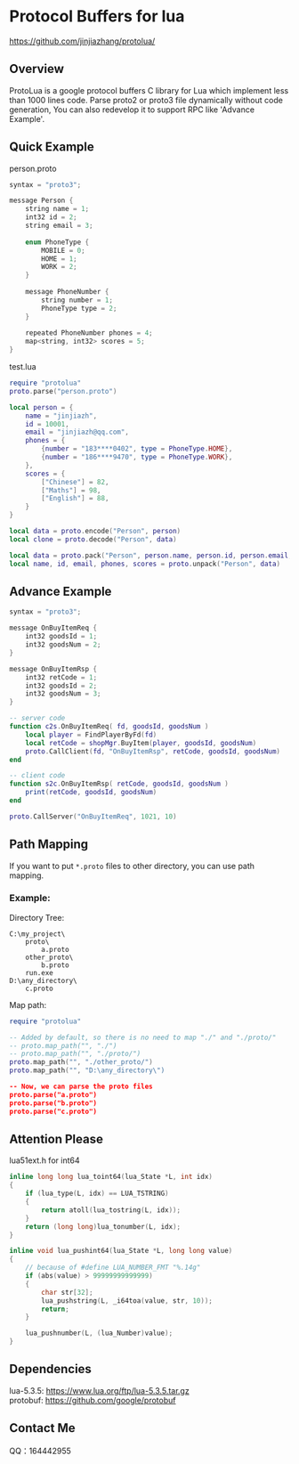 Protocol Buffers for lua
===================================================

https://github.com/jinjiazhang/protolua/

## Overview
ProtoLua is a google protocol buffers C library for Lua which implement less than 1000 lines code. Parse proto2 or proto3 file dynamically without code generation, You can also redevelop it to  support RPC like 'Advance Example'.
## Quick Example
person.proto
```C
syntax = "proto3";

message Person {
    string name = 1;
    int32 id = 2;
    string email = 3;
    
    enum PhoneType {
        MOBILE = 0;
        HOME = 1;
        WORK = 2;
    }
    
    message PhoneNumber {
        string number = 1;
        PhoneType type = 2;
    }
    
    repeated PhoneNumber phones = 4;
    map<string, int32> scores = 5;
}
```
test.lua
```Lua
require "protolua"
proto.parse("person.proto")

local person = {
    name = "jinjiazh",
    id = 10001,
    email = "jinjiazh@qq.com",
    phones = {
        {number = "183****0402", type = PhoneType.HOME},
        {number = "186****9470", type = PhoneType.WORK},
    },
    scores = {
        ["Chinese"] = 82,
        ["Maths"] = 98,
        ["English"] = 88,
    }
}

local data = proto.encode("Person", person)
local clone = proto.decode("Person", data)

local data = proto.pack("Person", person.name, person.id, person.email, person.phones, person.scores)
local name, id, email, phones, scores = proto.unpack("Person", data)
```
## Advance Example
```C
syntax = "proto3";

message OnBuyItemReq {
    int32 goodsId = 1;
    int32 goodsNum = 2;
}

message OnBuyItemRsp {
    int32 retCode = 1;
    int32 goodsId = 2;
    int32 goodsNum = 3;
}
```
```Lua
-- server code
function c2s.OnBuyItemReq( fd, goodsId, goodsNum )
    local player = FindPlayerByFd(fd)
    local retCode = shopMgr.BuyItem(player, goodsId, goodsNum)
    proto.CallClient(fd, "OnBuyItemRsp", retCode, goodsId, goodsNum)
end

-- client code
function s2c.OnBuyItemRsp( retCode, goodsId, goodsNum )
    print(retCode, goodsId, goodsNum)
end

proto.CallServer("OnBuyItemReq", 1021, 10)
```

## Path Mapping

If you want to put `*.proto` files to other directory, you can use path mapping.

### Example:

Directory Tree:
```
C:\my_project\
    proto\
        a.proto
    other_proto\
        b.proto
    run.exe
D:\any_directory\
    c.proto
```

Map path:
```Lua
require "protolua"

-- Added by default, so there is no need to map "./" and "./proto/"
-- proto.map_path("", "./")
-- proto.map_path("", "./proto/")
proto.map_path("", "./other_proto/")
proto.map_path("", "D:\any_directory\")

-- Now, we can parse the proto files
proto.parse("a.proto")
proto.parse("b.proto")
proto.parse("c.proto")
```

## Attention Please
lua51ext.h for int64
```C
inline long long lua_toint64(lua_State *L, int idx)
{
    if (lua_type(L, idx) == LUA_TSTRING)
    {
        return atoll(lua_tostring(L, idx));
    }
    return (long long)lua_tonumber(L, idx);
}

inline void lua_pushint64(lua_State *L, long long value)
{
    // because of #define LUA_NUMBER_FMT "%.14g"
    if (abs(value) > 99999999999999)
    {
        char str[32];
        lua_pushstring(L, _i64toa(value, str, 10));
        return;
    }

    lua_pushnumber(L, (lua_Number)value);
}
```

## Dependencies
lua-5.3.5: https://www.lua.org/ftp/lua-5.3.5.tar.gz<br>
protobuf: https://github.com/google/protobuf<br>

## Contact Me
QQ：164442955

